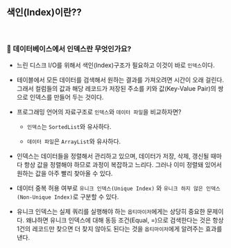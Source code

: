 ## 색인(Index)이란??

<br>

### :book: 데이터베이스에서 인덱스란 무엇인가요?

* 느린 디스크 I/O를 위해서 색인(Index)구조가 필요하고 이것이 바로 `인덱스`이다.

* 테이블에서 모든 데이터를 검색해서 원하는 결과를 가져오려면 시간이 오래 걸린다. 그래서 컬럼들의 값과 해당 레코드가 저장된 주소를 키와 값(Key-Value Pair)의 쌍으로 인덱스를 만들어 두는 것이다.

* 프로그래밍 언어의 자료구조로 `인덱스`와 `데이터 파일`을 비교하자면?

  * `인덱스`는 `SortedList`와 유사하다.

  * `데이터 파일`은 `ArrayList`와 유사하다.

* 인덱스는 데이터들을 정렬해서 관리하고 있으며, 데이터가 저장, 삭제, 갱신될 때마다 항상 값을 정렬해야 하므로 과정이 복잡하고 느리다. 그러나 이미 정렬돼 있어서 원하는 값을 아주 빨리 찾아올 수 있다.

* 데이터 중복 허용 여부로 `유니크 인덱스(Unique Index)` 와 `유니크 하지 않은 인덱스(Non-Unique Index)`로 구분할 수 있다.

* 유니크 인덱스는 실제 쿼리를 실행해야 하는 `옵티마이저`에게는 상당히 중요한 문제이다. 왜냐하면 유니크 인덱스에 대해 동등 조건(Equal, =)으로 검색한다는 것은 항상 1건의 레코드만 찾으면 더 찾지 않아도 된다는 것을 `옵티마이저`에게 알려주는 효과를 낸다.